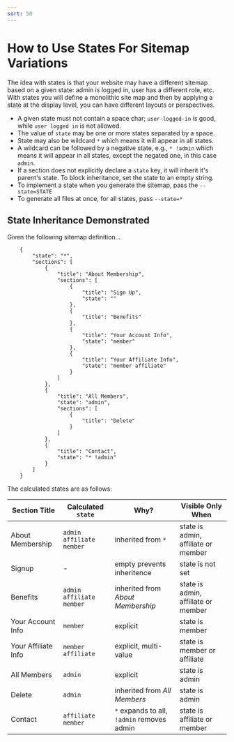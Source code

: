 ```yaml
---
sort: 50
---
```

# How to Use States For Sitemap Variations

The idea with states is that your website may have a different sitemap based on a given state: admin is logged in, user has a different role, etc.  With states you will define a monolithic site map and then by applying a state at the display level, you can have different layouts or perspectives.

* A given state must not contain a space char; `user-logged-in` is good, while `user logged in` is not allowed. 
* The value of `state` may be one or more states separated by a space.
* State may also be wildcard `*` which means it will appear in all states.
* A wildcard can be followed by a negative state, e.g.,  `* !admin` which means it will appear in all states, except the negated one, in this case `admin`.
* If a section does not explicitly declare a `state` key, it will inherit it's parent's state.  To block inheritance, set the state to an empty string.
* To implement a state when you generate the sitemap, pass the `--state=STATE`
* To generate all files at once, for all states, pass `--state=*`

## State Inheritance Demonstrated

Given the following sitemap definition...

        {
            "state": "*",
            "sections": [
                {
                    "title": "About Membership",
                    "sections": [
                        {
                            "title": "Sign Up",
                            "state": ""
                        },
                        {
                            "title": "Benefits"
                        },
                        {
                            "title": "Your Account Info",
                            "state": "member"
                        },
                        {
                            "title": "Your Affiliate Info",
                            "state": "member affiliate"
                        }
                    ]
                },
                {
                    "title": "All Members",
                    "state": "admin",
                    "sections": [
                        {
                            "title": "Delete"
                        }
                    ]
                },
                {
                    "title": "Contact",
                    "state": "* !admin"
                }
            ]
        }

The calculated states are as follows:

| Section Title | Calculated `state` | Why? | Visible Only When
|----------|----------|---|---|
| About Membership | `admin affiliate member` | inherited from `*` | state is admin, affiliate or member |
| Signup | - | empty prevents inheritence| state is not set |
| Benefits | `admin affiliate member` | inherited from _About Membership_ | state is admin, affiliate or member |
| Your Account Info | `member` | explicit | state is member |
| Your Affiliate Info | `member affiliate` | explicit, multi-value | state is member or affiliate |
| All Members | `admin` | explicit | state is admin |
| Delete | `admin` | inherited from _All Members_ | state is admin |
| Contact | `affiliate member` | `*` expands to all, `!admin` removes admin | state is affiliate or member |
